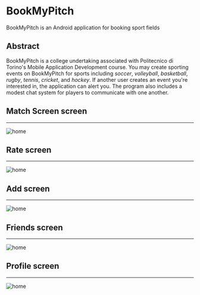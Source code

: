 # BookMyPitch
BookMyPitch is an Android application for booking sport fields

## Abstract
BookMyPitch is a college undertaking associated with Politecnico di Torino's Mobile Application Development course. You may create sporting events on BookMyPitch for sports including _soccer_, _volleyball_, _basketball_, _rugby_, _tennis_, _cricket_, and _hockey_. If another user creates an event you're interested in, the application can alert you. The program also includes a modest chat system for players to communicate with one another.

## Match Screen screen
-------------
![home](https://github.com/giorgioDaniele/BookMyPitch/blob/main/screens/agenda)

## Rate screen
-------------
![home](https://github.com/giorgioDaniele/BookMyPitch/blob/main/screens/playgrounds_screen)

## Add screen
-------------
![home](https://github.com/giorgioDaniele/BookMyPitch/blob/main/screens/add_screen)

## Friends screen
-------------
![home](https://github.com/giorgioDaniele/BookMyPitch/blob/main/screens/friend_screen)

## Profile screen
-------------
![home](https://github.com/giorgioDaniele/BookMyPitch/blob/main/screens/profile_screen)
